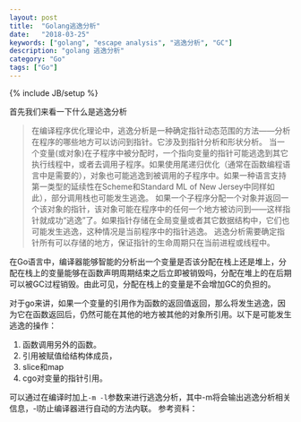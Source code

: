 ```yaml
---
layout: post
title:  "Golang逃逸分析"
date:   "2018-03-25"
keywords: ["golang", "escape analysis", "逃逸分析", "GC"]
description: "golang 逃逸分析"
category: "Go"
tags: ["Go"]
---
```

{% include JB/setup %}

首先我们来看一下什么是逃逸分析

> 在编译程序优化理论中，逃逸分析是一种确定指针动态范围的方法——分析在程序的哪些地方可以访问到指针。它涉及到指针分析和形状分析。 当一个变量(或对象)在子程序中被分配时，一个指向变量的指针可能逃逸到其它执行线程中，或者去调用子程序。如果使用尾递归优化（通常在函数编程语言中是需要的），对象也可能逃逸到被调用的子程序中。如果一种语言支持第一类型的延续性在Scheme和Standard ML of New Jersey中同样如此），部分调用栈也可能发生逃逸。 如果一个子程序分配一个对象并返回一个该对象的指针，该对象可能在程序中的任何一个地方被访问到——这样指针就成功“逃逸”了。如果指针存储在全局变量或者其它数据结构中，它们也可能发生逃逸，这种情况是当前程序中的指针逃逸。 逃逸分析需要确定指针所有可以存储的地方，保证指针的生命周期只在当前进程或线程中。


在Go语言中，编译器能够智能的分析出一个变量是否该分配在栈上还是堆上，分配在栈上的变量能够在函数声明周期结束之后立即被销毁吗，分配在堆上的在后期可以被GC过程销毁。由此可见，分配在栈上的变量是不会增加GC的负担的。

对于go来讲，如果一个变量的引用作为函数的返回值返回，那么将发生逃逸，因为它在函数返回后，仍然可能在其他的地方被其他的对象所引用。以下是可能发生逃逸的操作：

1. 函数调用另外的函数。
2. 引用被赋值给结构体成员，
3. slice和map
4. cgo对变量的指针引用。

可以通过在编译时加上`-m -l`参数来进行逃逸分析，其中-m将会输出逃逸分析相关信息，-l防止编译器进行自动的方法内联。
参考资料：
